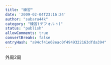 ```yaml
---
title: "練習"
date: '2009-02-04T23:16:24'
author: "subaru44k"
category: "練習(デフォルト)"
status: "publish"
allowComments: true
convertBreaks: false
entryHash: "a94cf41e68eac0f4949322163dfda394"
---
```

外周2周
